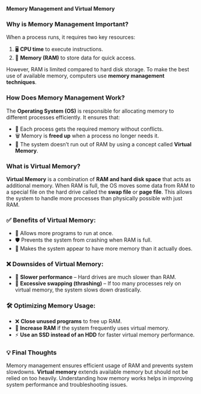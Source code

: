 **Memory Management and Virtual Memory**

### Why is Memory Management Important?
When a process runs, it requires two key resources:
1. 🖥️ **CPU time** to execute instructions.
2. 💾 **Memory (RAM)** to store data for quick access.

However, RAM is limited compared to hard disk storage. To make the best use of available memory, computers use **memory management techniques**.

### How Does Memory Management Work?
The **Operating System (OS)** is responsible for allocating memory to different processes efficiently. It ensures that:
- 🔄 Each process gets the required memory without conflicts.
- 🗑️ Memory is **freed up** when a process no longer needs it.
- 🛑 The system doesn’t run out of RAM by using a concept called **Virtual Memory**.

### What is Virtual Memory?
**Virtual Memory** is a combination of **RAM and hard disk space** that acts as additional memory. When RAM is full, the OS moves some data from RAM to a special file on the hard drive called the **swap file** or **page file**. This allows the system to handle more processes than physically possible with just RAM.

### ✅ Benefits of Virtual Memory:
- 🚀 Allows more programs to run at once.
- 🛡️ Prevents the system from crashing when RAM is full.
- 🧠 Makes the system appear to have more memory than it actually does.

### ❌ Downsides of Virtual Memory:
- 🐌 **Slower performance** – Hard drives are much slower than RAM.
- 🔄 **Excessive swapping (thrashing)** – If too many processes rely on virtual memory, the system slows down drastically.

### 🛠️ Optimizing Memory Usage:
- ❌ **Close unused programs** to free up RAM.
- 🔼 **Increase RAM** if the system frequently uses virtual memory.
- ⚡ **Use an SSD instead of an HDD** for faster virtual memory performance.

### 💡 Final Thoughts
Memory management ensures efficient usage of RAM and prevents system slowdowns. **Virtual memory** extends available memory but should not be relied on too heavily. Understanding how memory works helps in improving system performance and troubleshooting issues.


